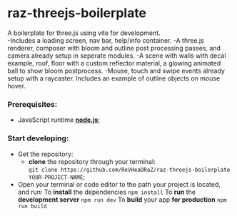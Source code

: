 [node]: https://nodejs.org/en

# raz-threejs-boilerplate
A boilerplate for three.js using vite for development.  
-Includes a loading screen, nav bar, help/info container.
-A three.js renderer, composer with bloom and outline post processing passes, and camera already setup in seperate modules.
-A scene with walls with decal example, roof, floor with a custom reflector material, a glowing animated ball to show bloom postprocess.
-Mouse, touch and swipe events already setup with a raycaster. Includes an example of outline objects on mouse hover.

### Prerequisites:

- JavaScript runtime **[node.js][node]**;

### Start developing:

- Get the repository:
  - **clone** the repository through your terminal: <br />
    `git clone https://github.com/ReVHeaDRaZ/raz-threejs-boilerplate YOUR-PROJECT-NAME`;
- Open your terminal or code editor to the path your project is located, and run:
To **install** the dependencies  `npm install`
To **run** the **development server**  `npm run dev`
To **build** your app **for production**  `npm run build`